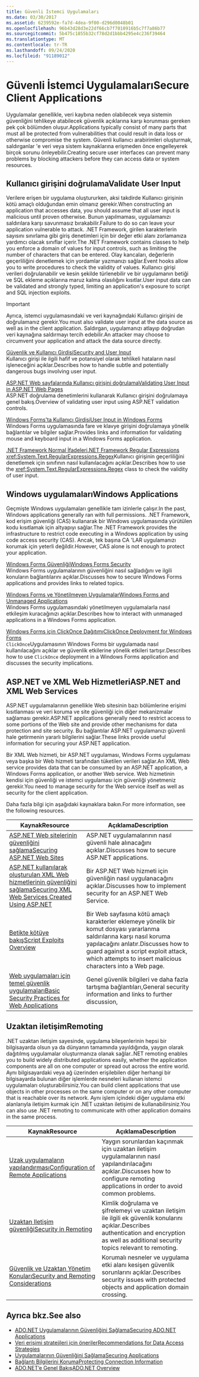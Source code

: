 ```yaml
---
title: Güvenli İstemci Uygulamaları
ms.date: 03/30/2017
ms.assetid: 6239592e-fa7d-4dea-9f00-d296d0048b01
ms.openlocfilehash: 96b43d28d3e22df66cb7f7010916b5c7f7a86b77
ms.sourcegitcommit: 5b475c1855b32cf78d2d1bbb4295e4c236f39464
ms.translationtype: MT
ms.contentlocale: tr-TR
ms.lasthandoff: 09/24/2020
ms.locfileid: "91189012"
---
```

# <a name="secure-client-applications"></a><span data-ttu-id="62192-102">Güvenli İstemci Uygulamaları</span><span class="sxs-lookup"><span data-stu-id="62192-102">Secure Client Applications</span></span>

<span data-ttu-id="62192-103">Uygulamalar genellikle, veri kaybına neden olabilecek veya sistemin güvenliğini tehlikeye atabilecek güvenlik açıklarına karşı korunması gereken pek çok bölümden oluşur.</span><span class="sxs-lookup"><span data-stu-id="62192-103">Applications typically consist of many parts that must all be protected from vulnerabilities that could result in data loss or otherwise compromise the system.</span></span> <span data-ttu-id="62192-104">Güvenli kullanıcı arabirimleri oluşturmak, saldırganlar 'e veri veya sistem kaynaklarına erişmeden önce engelleyerek birçok sorunu önleyebilir.</span><span class="sxs-lookup"><span data-stu-id="62192-104">Creating secure user interfaces can prevent many problems by blocking attackers before they can access data or system resources.</span></span>  
  
## <a name="validate-user-input"></a><span data-ttu-id="62192-105">Kullanıcı girişini doğrulama</span><span class="sxs-lookup"><span data-stu-id="62192-105">Validate User Input</span></span>  

 <span data-ttu-id="62192-106">Verilere erişen bir uygulama oluştururken, aksi takdirde Kullanıcı girişinin kötü amaçlı olduğundan emin olmanız gerekir.</span><span class="sxs-lookup"><span data-stu-id="62192-106">When constructing an application that accesses data, you should assume that all user input is malicious until proven otherwise.</span></span> <span data-ttu-id="62192-107">Bunun yapılmaması, uygulamanızı saldırılara karşı savunmasız bırakabilir.</span><span class="sxs-lookup"><span data-stu-id="62192-107">Failure to do so can leave your application vulnerable to attack.</span></span> <span data-ttu-id="62192-108">.NET Framework, girilen karakterlerin sayısını sınırlama gibi giriş denetimleri için bir değer etki alanı zorlamanıza yardımcı olacak sınıflar içerir.</span><span class="sxs-lookup"><span data-stu-id="62192-108">The .NET Framework contains classes to help you enforce a domain of values for input controls, such as limiting the number of characters that can be entered.</span></span> <span data-ttu-id="62192-109">Olay kancaları, değerlerin geçerliliğini denetlemek için yordamlar yazmanızı sağlar.</span><span class="sxs-lookup"><span data-stu-id="62192-109">Event hooks allow you to write procedures to check the validity of values.</span></span> <span data-ttu-id="62192-110">Kullanıcı girişi verileri doğrulanabilir ve kesin şekilde türlenebilir ve bir uygulamanın betiği ve SQL ekleme açıklarına maruz kalma olasılığını kısıtlar.</span><span class="sxs-lookup"><span data-stu-id="62192-110">User input data can be validated and strongly typed, limiting an application's exposure to script and SQL injection exploits.</span></span>  
  
> [!IMPORTANT]
> <span data-ttu-id="62192-111">Ayrıca, istemci uygulamasındaki ve veri kaynağındaki Kullanıcı girişini de doğrulamanız gerekir.</span><span class="sxs-lookup"><span data-stu-id="62192-111">You must also validate user input at the data source as well as in the client application.</span></span> <span data-ttu-id="62192-112">Saldırgan, uygulamanızı atlayıp doğrudan veri kaynağına saldırmayı tercih edebilir.</span><span class="sxs-lookup"><span data-stu-id="62192-112">An attacker may choose to circumvent your application and attack the data source directly.</span></span>  
  
 [<span data-ttu-id="62192-113">Güvenlik ve Kullanıcı Girdisi</span><span class="sxs-lookup"><span data-stu-id="62192-113">Security and User Input</span></span>](../../../standard/security/security-and-user-input.md)  
 <span data-ttu-id="62192-114">Kullanıcı girişi ile ilgili hafif ve potansiyel olarak tehlikeli hataların nasıl işleneceğini açıklar.</span><span class="sxs-lookup"><span data-stu-id="62192-114">Describes how to handle subtle and potentially dangerous bugs involving user input.</span></span>  
  
 <span data-ttu-id="62192-115">[ASP.NET Web sayfalarında Kullanıcı girişini doğrulama](/previous-versions/aspnet/7kh55542(v=vs.100))</span><span class="sxs-lookup"><span data-stu-id="62192-115">[Validating User Input in ASP.NET Web Pages](/previous-versions/aspnet/7kh55542(v=vs.100))</span></span>  
 <span data-ttu-id="62192-116">ASP.NET doğrulama denetimlerini kullanarak Kullanıcı girişini doğrulamaya genel bakış.</span><span class="sxs-lookup"><span data-stu-id="62192-116">Overview of validating user input using ASP.NET validation controls.</span></span>  
  
 [<span data-ttu-id="62192-117">Windows Forms'ta Kullanıcı Girdisi</span><span class="sxs-lookup"><span data-stu-id="62192-117">User Input in Windows Forms</span></span>](/dotnet/desktop/winforms/user-input-in-windows-forms)  
 <span data-ttu-id="62192-118">Windows Forms uygulamasında fare ve klavye girişini doğrulamaya yönelik bağlantılar ve bilgiler sağlar.</span><span class="sxs-lookup"><span data-stu-id="62192-118">Provides links and information for validating mouse and keyboard input in a Windows Forms application.</span></span>  
  
 [<span data-ttu-id="62192-119">.NET Framework Normal İfadeleri</span><span class="sxs-lookup"><span data-stu-id="62192-119">.NET Framework Regular Expressions</span></span>](../../../standard/base-types/regular-expressions.md)  
 <span data-ttu-id="62192-120"><xref:System.Text.RegularExpressions.Regex>Kullanıcı girişinin geçerliliğini denetlemek için sınıfının nasıl kullanılacağını açıklar.</span><span class="sxs-lookup"><span data-stu-id="62192-120">Describes how to use the <xref:System.Text.RegularExpressions.Regex> class to check the validity of user input.</span></span>  
  
## <a name="windows-applications"></a><span data-ttu-id="62192-121">Windows uygulamaları</span><span class="sxs-lookup"><span data-stu-id="62192-121">Windows Applications</span></span>  

 <span data-ttu-id="62192-122">Geçmişte Windows uygulamaları genellikle tam izinlerle çalışır.</span><span class="sxs-lookup"><span data-stu-id="62192-122">In the past, Windows applications generally ran with full permissions.</span></span> <span data-ttu-id="62192-123">.NET Framework, kod erişim güvenliği (CAS) kullanarak bir Windows uygulamasında yürütülen kodu kısıtlamak için altyapıyı sağlar.</span><span class="sxs-lookup"><span data-stu-id="62192-123">The .NET Framework provides the infrastructure to restrict code executing in a Windows application by using code access security (CAS).</span></span> <span data-ttu-id="62192-124">Ancak, tek başına CA 'LAR uygulamanızı korumak için yeterli değildir.</span><span class="sxs-lookup"><span data-stu-id="62192-124">However, CAS alone is not enough to protect your application.</span></span>  
  
 [<span data-ttu-id="62192-125">Windows Forms Güvenliği</span><span class="sxs-lookup"><span data-stu-id="62192-125">Windows Forms Security</span></span>](/dotnet/desktop/winforms/windows-forms-security)  
 <span data-ttu-id="62192-126">Windows Forms uygulamalarının güvenliğini nasıl sağladığını ve ilgili konuların bağlantılarını açıklar.</span><span class="sxs-lookup"><span data-stu-id="62192-126">Discusses how to secure Windows Forms applications and provides links to related topics.</span></span>  
  
 [<span data-ttu-id="62192-127">Windows Forms ve Yönetilmeyen Uygulamalar</span><span class="sxs-lookup"><span data-stu-id="62192-127">Windows Forms and Unmanaged Applications</span></span>](/dotnet/desktop/winforms/advanced/windows-forms-and-unmanaged-applications)  
 <span data-ttu-id="62192-128">Windows Forms uygulamasındaki yönetilmeyen uygulamalarla nasıl etkileşim kuracağınızı açıklar.</span><span class="sxs-lookup"><span data-stu-id="62192-128">Describes how to interact with unmanaged applications in a Windows Forms application.</span></span>  
  
 [<span data-ttu-id="62192-129">Windows Forms için ClickOnce Dağıtımı</span><span class="sxs-lookup"><span data-stu-id="62192-129">ClickOnce Deployment for Windows Forms</span></span>](/dotnet/desktop/winforms/clickonce-deployment-for-windows-forms)  
 <span data-ttu-id="62192-130">`ClickOnce`Uygulamasının Windows Forms bir uygulamada nasıl kullanılacağını açıklar ve güvenlik etkilerine yönelik etkileri tartışır.</span><span class="sxs-lookup"><span data-stu-id="62192-130">Describes how to use `ClickOnce` deployment in a Windows Forms application and discusses the security implications.</span></span>  
  
## <a name="aspnet-and-xml-web-services"></a><span data-ttu-id="62192-131">ASP.NET ve XML Web Hizmetleri</span><span class="sxs-lookup"><span data-stu-id="62192-131">ASP.NET and XML Web Services</span></span>  

 <span data-ttu-id="62192-132">ASP.NET uygulamalarının genellikle Web sitesinin bazı bölümlerine erişimi kısıtlanması ve veri koruma ve site güvenliği için diğer mekanizmalar sağlaması gerekir.</span><span class="sxs-lookup"><span data-stu-id="62192-132">ASP.NET applications generally need to restrict access to some portions of the Web site and provide other mechanisms for data protection and site security.</span></span> <span data-ttu-id="62192-133">Bu bağlantılar ASP.NET uygulamanızı güvenli hale getirmenin yararlı bilgilerini sağlar.</span><span class="sxs-lookup"><span data-stu-id="62192-133">These links provide useful information for securing your ASP.NET application.</span></span>  
  
 <span data-ttu-id="62192-134">Bir XML Web hizmeti, bir ASP.NET uygulaması, Windows Forms uygulaması veya başka bir Web hizmeti tarafından tüketilen verileri sağlar.</span><span class="sxs-lookup"><span data-stu-id="62192-134">An XML Web service provides data that can be consumed by an ASP.NET application, a Windows Forms application, or another Web service.</span></span> <span data-ttu-id="62192-135">Web hizmetinin kendisi için güvenliği ve istemci uygulaması için güvenliği yönetmeniz gerekir.</span><span class="sxs-lookup"><span data-stu-id="62192-135">You need to manage security for the Web service itself as well as security for the client application.</span></span>  
  
 <span data-ttu-id="62192-136">Daha fazla bilgi için aşağıdaki kaynaklara bakın.</span><span class="sxs-lookup"><span data-stu-id="62192-136">For more information, see the following resources.</span></span>  
  
|<span data-ttu-id="62192-137">Kaynak</span><span class="sxs-lookup"><span data-stu-id="62192-137">Resource</span></span>|<span data-ttu-id="62192-138">Açıklama</span><span class="sxs-lookup"><span data-stu-id="62192-138">Description</span></span>|  
|--------------|-----------------|  
|<span data-ttu-id="62192-139">[ASP.NET Web sitelerinin güvenliğini sağlama](/previous-versions/aspnet/91f66yxt(v=vs.100))</span><span class="sxs-lookup"><span data-stu-id="62192-139">[Securing ASP.NET Web Sites](/previous-versions/aspnet/91f66yxt(v=vs.100))</span></span>|<span data-ttu-id="62192-140">ASP.NET uygulamalarının nasıl güvenli hale alınacağını açıklar.</span><span class="sxs-lookup"><span data-stu-id="62192-140">Discusses how to secure ASP.NET applications.</span></span>|  
|<span data-ttu-id="62192-141">[ASP.NET kullanılarak oluşturulan XML Web hizmetlerinin güvenliğini sağlama](/previous-versions/dotnet/netframework-4.0/w67h0dw7(v=vs.100))</span><span class="sxs-lookup"><span data-stu-id="62192-141">[Securing XML Web Services Created Using ASP.NET](/previous-versions/dotnet/netframework-4.0/w67h0dw7(v=vs.100))</span></span>|<span data-ttu-id="62192-142">Bir ASP.NET Web hizmeti için güvenliğin nasıl uygulanacağını açıklar.</span><span class="sxs-lookup"><span data-stu-id="62192-142">Discusses how to implement security for an ASP.NET Web Service.</span></span>|  
|<span data-ttu-id="62192-143">[Betikte kötüye bakış](/previous-versions/aspnet/w1sw53ds(v=vs.100))</span><span class="sxs-lookup"><span data-stu-id="62192-143">[Script Exploits Overview](/previous-versions/aspnet/w1sw53ds(v=vs.100))</span></span>|<span data-ttu-id="62192-144">Bir Web sayfasına kötü amaçlı karakterler eklemeye yönelik bir komut dosyası yararlanma saldırılarına karşı nasıl koruma yapılacağını anlatır.</span><span class="sxs-lookup"><span data-stu-id="62192-144">Discusses how to guard against a script exploit attack, which attempts to insert malicious characters into a Web page.</span></span>|  
|<span data-ttu-id="62192-145">[Web uygulamaları için temel güvenlik uygulamaları](/previous-versions/aspnet/zdh19h94(v=vs.100))</span><span class="sxs-lookup"><span data-stu-id="62192-145">[Basic Security Practices for Web Applications](/previous-versions/aspnet/zdh19h94(v=vs.100))</span></span>|<span data-ttu-id="62192-146">Genel güvenlik bilgileri ve daha fazla tartışma bağlantıları,</span><span class="sxs-lookup"><span data-stu-id="62192-146">General security information and links to further discussion,</span></span>|  
  
## <a name="remoting"></a><span data-ttu-id="62192-147">Uzaktan iletişim</span><span class="sxs-lookup"><span data-stu-id="62192-147">Remoting</span></span>  

 <span data-ttu-id="62192-148">.NET uzaktan iletişim sayesinde, uygulama bileşenlerinin hepsi bir bilgisayarda olsun ya da dünyanın tamamında yayıldığında, yaygın olarak dağıtılmış uygulamalar oluşturmanıza olanak sağlar.</span><span class="sxs-lookup"><span data-stu-id="62192-148">.NET remoting enables you to build widely distributed applications easily, whether the application components are all on one computer or spread out across the entire world.</span></span> <span data-ttu-id="62192-149">Aynı bilgisayardaki veya ağ üzerinden erişilebilen diğer herhangi bir bilgisayarda bulunan diğer işlemlerde nesneleri kullanan istemci uygulamaları oluşturabilirsiniz.</span><span class="sxs-lookup"><span data-stu-id="62192-149">You can build client applications that use objects in other processes on the same computer or on any other computer that is reachable over its network.</span></span> <span data-ttu-id="62192-150">Aynı işlem içindeki diğer uygulama etki alanlarıyla iletişim kurmak için .NET uzaktan iletişimi de kullanabilirsiniz.</span><span class="sxs-lookup"><span data-stu-id="62192-150">You can also use .NET remoting to communicate with other application domains in the same process.</span></span>  
  
|<span data-ttu-id="62192-151">Kaynak</span><span class="sxs-lookup"><span data-stu-id="62192-151">Resource</span></span>|<span data-ttu-id="62192-152">Açıklama</span><span class="sxs-lookup"><span data-stu-id="62192-152">Description</span></span>|  
|--------------|-----------------|  
|<span data-ttu-id="62192-153">[Uzak uygulamaların yapılandırması](/previous-versions/dotnet/netframework-4.0/b8tysty8(v=vs.100))</span><span class="sxs-lookup"><span data-stu-id="62192-153">[Configuration of Remote Applications](/previous-versions/dotnet/netframework-4.0/b8tysty8(v=vs.100))</span></span>|<span data-ttu-id="62192-154">Yaygın sorunlardan kaçınmak için uzaktan iletişim uygulamalarının nasıl yapılandırılacağını açıklar.</span><span class="sxs-lookup"><span data-stu-id="62192-154">Discusses how to configure remoting applications in order to avoid common problems.</span></span>|  
|<span data-ttu-id="62192-155">[Uzaktan Iletişim güvenliği](/previous-versions/dotnet/netframework-4.0/9hwst9th(v=vs.100))</span><span class="sxs-lookup"><span data-stu-id="62192-155">[Security in Remoting](/previous-versions/dotnet/netframework-4.0/9hwst9th(v=vs.100))</span></span>|<span data-ttu-id="62192-156">Kimlik doğrulama ve şifrelemeyi ve uzaktan iletişim ile ilgili ek güvenlik konularını açıklar.</span><span class="sxs-lookup"><span data-stu-id="62192-156">Describes authentication and encryption as well as additional security topics relevant to remoting.</span></span>|  
|[<span data-ttu-id="62192-157">Güvenlik ve Uzaktan Yönetim Konuları</span><span class="sxs-lookup"><span data-stu-id="62192-157">Security and Remoting Considerations</span></span>](../../misc/security-and-remoting-considerations.md)|<span data-ttu-id="62192-158">Korumalı nesneler ve uygulama etki alanı kesişen güvenlik sorunlarını açıklar.</span><span class="sxs-lookup"><span data-stu-id="62192-158">Describes security issues with protected objects and application domain crossing.</span></span>|  
  
## <a name="see-also"></a><span data-ttu-id="62192-159">Ayrıca bkz.</span><span class="sxs-lookup"><span data-stu-id="62192-159">See also</span></span>

- [<span data-ttu-id="62192-160">ADO.NET Uygulamalarının Güvenliğini Sağlama</span><span class="sxs-lookup"><span data-stu-id="62192-160">Securing ADO.NET Applications</span></span>](securing-ado-net-applications.md)
- <span data-ttu-id="62192-161">[Veri erişimi stratejileri için öneriler](/previous-versions/visualstudio/visual-studio-2008/8fxztkff(v=vs.90))</span><span class="sxs-lookup"><span data-stu-id="62192-161">[Recommendations for Data Access Strategies](/previous-versions/visualstudio/visual-studio-2008/8fxztkff(v=vs.90))</span></span>
- [<span data-ttu-id="62192-162">Uygulamalarının Güvenliğini Sağlama</span><span class="sxs-lookup"><span data-stu-id="62192-162">Securing Applications</span></span>](/visualstudio/ide/securing-applications)
- [<span data-ttu-id="62192-163">Bağlantı Bilgilerini Koruma</span><span class="sxs-lookup"><span data-stu-id="62192-163">Protecting Connection Information</span></span>](protecting-connection-information.md)
- [<span data-ttu-id="62192-164">ADO.NET’e Genel Bakış</span><span class="sxs-lookup"><span data-stu-id="62192-164">ADO.NET Overview</span></span>](ado-net-overview.md)
